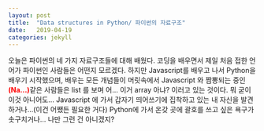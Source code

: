 ```yaml
---
layout: post
title:  "Data structures in Python/ 파이썬의 자료구조"
date:   2019-04-19
categories: jekyll
---
```






오늘은 파이썬의 네 가지 자료구조들에 대해 배웠다. 코딩을 배우면서 제일 처음 접한 언어가 파이썬인 사람들은 어떤지 모르겠다. 하지만 Javascript를 배우고 나서 Python을 배우기 시작했으며, 배우는 모든 개념들이 머릿속에서 Javascript 와 짬뽕되는 중인 <span style = "color: red; font-weight: bold">(Na...)</span>같은 사람들은 list 를 보며 어... 이거 array 아냐? 이러고 있는 것이다. 뭐 굳이 이것 아니어도... Javascript 에 가서 갑자기 띄어쓰기에 집착하고 있는 내 자신을 발견하거나...(이건 어쨌든 필요한 거다) Python에 가서 온갖 곳에 괄호를 쓰고 싶은 욕구가 솟구치거나... 나만 그런 건 아니겠지?
